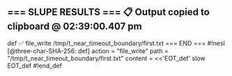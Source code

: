 === SLUPE RESULTS ===
📋 Output copied to clipboard @ 02:39:00.407 pm
---------------------
def ✅ file_write /tmp/t_near_timeout_boundary/first.txt
=== END ===
#!nesl [@three-char-SHA-256: def]
action = "file_write"
path = "/tmp/t_near_timeout_boundary/first.txt"
content = <<'EOT_def'
slow
EOT_def
#!end_def